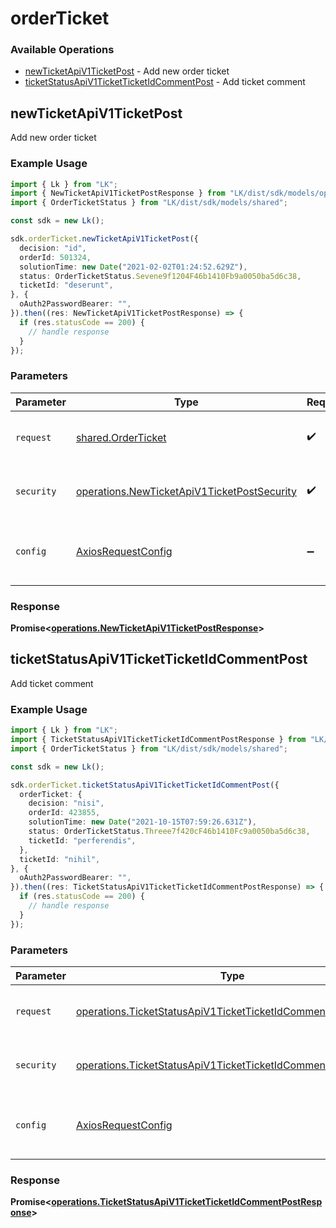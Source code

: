 # orderTicket

### Available Operations

* [newTicketApiV1TicketPost](#newticketapiv1ticketpost) - Add new order ticket
* [ticketStatusApiV1TicketTicketIdCommentPost](#ticketstatusapiv1ticketticketidcommentpost) - Add ticket comment

## newTicketApiV1TicketPost

Add new order ticket

### Example Usage

```typescript
import { Lk } from "LK";
import { NewTicketApiV1TicketPostResponse } from "LK/dist/sdk/models/operations";
import { OrderTicketStatus } from "LK/dist/sdk/models/shared";

const sdk = new Lk();

sdk.orderTicket.newTicketApiV1TicketPost({
  decision: "id",
  orderId: 501324,
  solutionTime: new Date("2021-02-02T01:24:52.629Z"),
  status: OrderTicketStatus.Sevene9f1204F46b1410Fb9a0050ba5d6c38,
  ticketId: "deserunt",
}, {
  oAuth2PasswordBearer: "",
}).then((res: NewTicketApiV1TicketPostResponse) => {
  if (res.statusCode == 200) {
    // handle response
  }
});
```

### Parameters

| Parameter                                                                                                  | Type                                                                                                       | Required                                                                                                   | Description                                                                                                |
| ---------------------------------------------------------------------------------------------------------- | ---------------------------------------------------------------------------------------------------------- | ---------------------------------------------------------------------------------------------------------- | ---------------------------------------------------------------------------------------------------------- |
| `request`                                                                                                  | [shared.OrderTicket](../../models/shared/orderticket.md)                                                   | :heavy_check_mark:                                                                                         | The request object to use for the request.                                                                 |
| `security`                                                                                                 | [operations.NewTicketApiV1TicketPostSecurity](../../models/operations/newticketapiv1ticketpostsecurity.md) | :heavy_check_mark:                                                                                         | The security requirements to use for the request.                                                          |
| `config`                                                                                                   | [AxiosRequestConfig](https://axios-http.com/docs/req_config)                                               | :heavy_minus_sign:                                                                                         | Available config options for making requests.                                                              |


### Response

**Promise<[operations.NewTicketApiV1TicketPostResponse](../../models/operations/newticketapiv1ticketpostresponse.md)>**


## ticketStatusApiV1TicketTicketIdCommentPost

Add ticket comment

### Example Usage

```typescript
import { Lk } from "LK";
import { TicketStatusApiV1TicketTicketIdCommentPostResponse } from "LK/dist/sdk/models/operations";
import { OrderTicketStatus } from "LK/dist/sdk/models/shared";

const sdk = new Lk();

sdk.orderTicket.ticketStatusApiV1TicketTicketIdCommentPost({
  orderTicket: {
    decision: "nisi",
    orderId: 423855,
    solutionTime: new Date("2021-10-15T07:59:26.631Z"),
    status: OrderTicketStatus.Threee7f420cF46b1410Fc9a0050ba5d6c38,
    ticketId: "perferendis",
  },
  ticketId: "nihil",
}, {
  oAuth2PasswordBearer: "",
}).then((res: TicketStatusApiV1TicketTicketIdCommentPostResponse) => {
  if (res.statusCode == 200) {
    // handle response
  }
});
```

### Parameters

| Parameter                                                                                                                                      | Type                                                                                                                                           | Required                                                                                                                                       | Description                                                                                                                                    |
| ---------------------------------------------------------------------------------------------------------------------------------------------- | ---------------------------------------------------------------------------------------------------------------------------------------------- | ---------------------------------------------------------------------------------------------------------------------------------------------- | ---------------------------------------------------------------------------------------------------------------------------------------------- |
| `request`                                                                                                                                      | [operations.TicketStatusApiV1TicketTicketIdCommentPostRequest](../../models/operations/ticketstatusapiv1ticketticketidcommentpostrequest.md)   | :heavy_check_mark:                                                                                                                             | The request object to use for the request.                                                                                                     |
| `security`                                                                                                                                     | [operations.TicketStatusApiV1TicketTicketIdCommentPostSecurity](../../models/operations/ticketstatusapiv1ticketticketidcommentpostsecurity.md) | :heavy_check_mark:                                                                                                                             | The security requirements to use for the request.                                                                                              |
| `config`                                                                                                                                       | [AxiosRequestConfig](https://axios-http.com/docs/req_config)                                                                                   | :heavy_minus_sign:                                                                                                                             | Available config options for making requests.                                                                                                  |


### Response

**Promise<[operations.TicketStatusApiV1TicketTicketIdCommentPostResponse](../../models/operations/ticketstatusapiv1ticketticketidcommentpostresponse.md)>**

